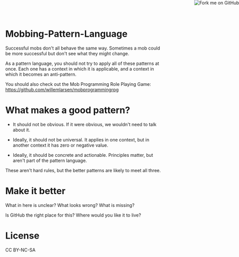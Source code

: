 # Mobbing-Pattern-Language

<a href="https://github.com/JayBazuzi/Mobbing-Pattern-Language"><img style="position: absolute; top: 0; right: 0; border: 0;"	src="https://s3.amazonaws.com/github/ribbons/forkme_right_gray_6d6d6d.png" alt="Fork me on GitHub"></a>	

Successful mobs don't all behave the same way. Sometimes a mob could be more successful but don't see what they might change.

As a pattern language, you should not try to apply all of these patterns at once. Each one has a context in which it is applicable, and a context in which it becomes an anti-pattern.

You should also check out the Mob Programming Role Playing Game: https://github.com/willemlarsen/mobprogrammingrpg

# What makes a good pattern?

- It should not be obvious. If it were obvious, we wouldn't need to talk about it.

- Ideally, it should not be universal. It applies in one context, but in another context it has zero or negative value.

- Ideally, it should be concrete and actionable. Principles matter, but aren't part of the pattern language.

These aren't hard rules, but the better patterns are likely to meet all three.

# Make it better

What in here is unclear? What looks wrong? What is missing? 

Is GitHub the right place for this? Where would you like it to live?

# License

CC BY-NC-SA
